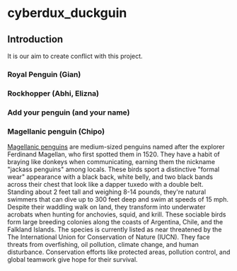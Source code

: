 # cyberdux_duckguin

## Introduction

It is our aim to create conflict with this project. 

### Royal Penguin (Gian)


### Rockhopper (Abhi, Elizna)


### Add your penguin (and your name)


### Magellanic penguin (Chipo)

[Magellanic penguins](https://en.wikipedia.org/wiki/Magellanic_penguin) are medium-sized penguins named after the explorer Ferdinand Magellan, who first spotted them in 1520. They have a habit of braying like donkeys when communicating, earning them the nickname "jackass penguins" among locals. These birds sport a distinctive "formal wear" appearance with a black back, white belly, and two black bands across their chest that look like a dapper tuxedo with a double belt. Standing about 2 feet tall and weighing 8-14 pounds, they're natural swimmers that can dive up to 300 feet deep and swim at speeds of 15 mph. Despite their waddling walk on land, they transform into underwater acrobats when hunting for anchovies, squid, and krill. These sociable birds form large breeding colonies along the coasts of Argentina, Chile, and the Falkland Islands. The species is currently listed as near threatened by the The International Union for Conservation of Nature (IUCN). They face threats from overfishing, oil pollution, climate change, and human disturbance. Conservation efforts like protected areas, pollution control, and global teamwork give hope for their survival.

